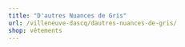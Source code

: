 ```yaml
---
title: "D'autres Nuances de Gris"
url: /villeneuve-dascq/dautres-nuances-de-gris/
shop: vêtements
---
```

